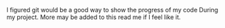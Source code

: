 I figured git would be a good way to show the progress of my code During my project. More may be added to this read me if I feel like it.
